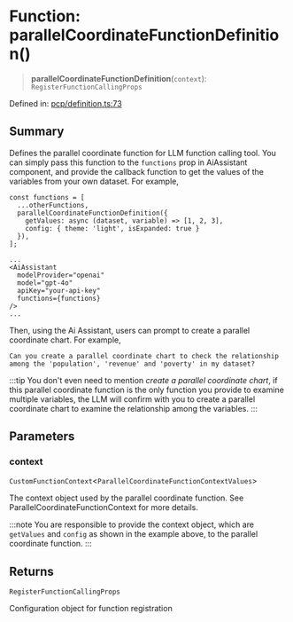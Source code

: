 # Function: parallelCoordinateFunctionDefinition()

> **parallelCoordinateFunctionDefinition**(`context`): `RegisterFunctionCallingProps`

Defined in: [pcp/definition.ts:73](https://github.com/GeoDaCenter/openassistant/blob/fd29806c870b11792765637bc0dc6fbb46bd3016/packages/echarts/src/pcp/definition.ts#L73)

## Summary

Defines the parallel coordinate function for LLM function calling tool.
You can simply pass this function to the `functions` prop in AiAssistant component,
and provide the callback function to get the values of the variables from your own dataset.
For example,

```tsx
const functions = [
  ...otherFunctions,
  parallelCoordinateFunctionDefinition({
    getValues: async (dataset, variable) => [1, 2, 3],
    config: { theme: 'light', isExpanded: true }
  }),
];

...
<AiAssistant
  modelProvider="openai"
  model="gpt-4o"
  apiKey="your-api-key"
  functions={functions}
/>
...
```

Then, using the Ai Assistant, users can prompt to create a parallel coordinate chart. For example,

```
Can you create a parallel coordinate chart to check the relationship among the 'population', 'revenue' and 'poverty' in my dataset?
```

:::tip
You don't even need to mention *create a parallel coordinate chart*, if this parallel coordinate function is the only function
you provide to examine multiple variables,
the LLM will confirm with you to create a parallel coordinate chart to examine the relationship among the variables.
:::

## Parameters

### context

`CustomFunctionContext`\<`ParallelCoordinateFunctionContextValues`\>

The context object used by the parallel coordinate function. See ParallelCoordinateFunctionContext for more details.

:::note
You are responsible to provide the context object, which are `getValues` and `config` as shown in the example above, to the parallel coordinate function.
:::

## Returns

`RegisterFunctionCallingProps`

Configuration object for function registration
